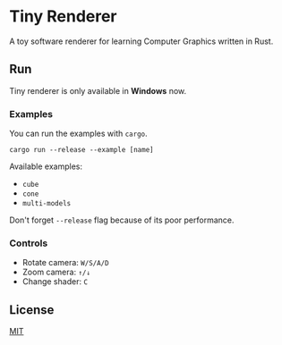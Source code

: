 # Tiny Renderer
A toy software renderer for learning Computer Graphics written in Rust.

## Run

Tiny renderer is only available in **Windows** now.

### Examples
You can run the examples with `cargo`.
```
cargo run --release --example [name]
```
Available examples:
- `cube`
- `cone`
- `multi-models`

Don't forget `--release` flag because of its poor performance.

### Controls
- Rotate camera: `W/S/A/D`
- Zoom camera: `↑/↓`
- Change shader: `C`

## License
[MIT](https://github.com/arrayJY/tiny-renderer/blob/master/LICENSE)
